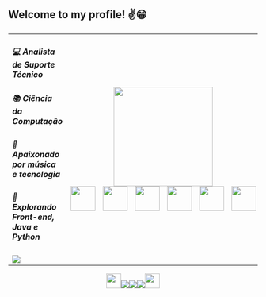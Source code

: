 ## Welcome to my profile! ✌️😁
<div align=center>

<table>
<tr>
  <td>

##### 💻 Analista de Suporte Técnico  
##### 📚 Ciência da Computação  
##### 🧩 Apaixonado por música e tecnologia  
##### 🚀 Explorando Front-end, Java e Python  
<img src="https://github-readme-stats.vercel.app/api/top-langs/?username=bnohandz&layout=compact&theme=nightowl" />

  </td>
  <td align="center">
    <img src="https://media3.giphy.com/media/v1.Y2lkPTc5MGI3NjExYjRqcGoyd2pqeHZkZHRocjdmM2Y3bmc4YWx0Z3cwZzk4bDEwc3ZxOSZlcD12MV9pbnRlcm5hbF9naWZfYnlfaWQmY3Q9Zw/78XCFBGOlS6keY1Bil/giphy.gif" width="200px" />
    <div align="center" style="display: flex; justify-content: center; gap: 15px;">
      <img src="https://cdn.jsdelivr.net/gh/devicons/devicon/icons/python/python-original.svg" height="50"/>
      <img src="https://cdn.jsdelivr.net/gh/devicons/devicon/icons/javascript/javascript-original.svg" height="50"/>
      <img src="https://cdn.jsdelivr.net/gh/devicons/devicon/icons/html5/html5-original.svg" height="50"/>
      <img src="https://cdn.jsdelivr.net/gh/devicons/devicon/icons/css3/css3-original.svg" height="50"/>
      <img src="https://cdn.jsdelivr.net/gh/devicons/devicon/icons/git/git-original.svg" height="50"/>
     <img src="https://cdn.jsdelivr.net/gh/devicons/devicon@latest/icons/java/java-original.svg" height="50"/>
    </div>
    </td>
  </tr>
</table>

  <div align="center"> 
    <a href="https://discord.com" target="_blank"><img src="https://github.com/user-attachments/assets/0a811abb-8ca2-4f68-b6ad-61c1280b9ce0" height="30"</a><a href="https://www.linkedin.com/in/brunofrnnds/" target="_blank"><img src="https://img.shields.io/badge/-LinkedIn-%230077B5?style=for-the-badge&logo=linkedin&logoColor=white"></a><a href="mailto:bnohunt@gmail.com" target="_blank"><img src="https://img.shields.io/badge/-Gmail-%23333?style=for-the-badge&logo=gmail&logoColor=white"></a><a href="https://instagram.com/bnohandz" target="_blank"><img src="https://img.shields.io/badge/-Instagram-%23E4405F?style=for-the-badge&logo=instagram&logoColor=white"></a><a href="https://steamcommunity.com/id/BNOHunt/" target="_blank"><img src="https://github.com/user-attachments/assets/df84ce5d-73eb-4045-8868-324688865b9a" height="30"></a>


  </div>



</div>
